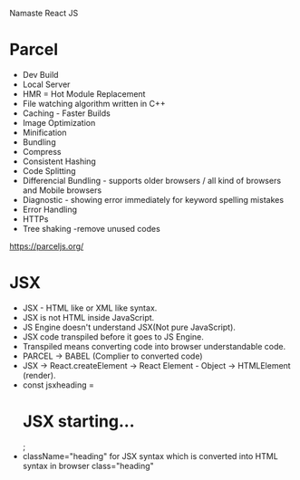 Namaste React JS 

# Parcel
- Dev Build
- Local Server
- HMR = Hot Module Replacement
- File watching algorithm written in C++
- Caching - Faster Builds
- Image Optimization
- Minification
- Bundling
- Compress
- Consistent Hashing
- Code Splitting
- Differencial Bundling - supports older browsers / all kind of browsers and Mobile browsers
- Diagnostic - showing error immediately for keyword spelling mistakes
- Error Handling
- HTTPs
- Tree shaking -remove unused codes

https://parceljs.org/

# JSX
- JSX - HTML like or XML like syntax.
- JSX is not HTML inside JavaScript.
- JS Engine doesn't understand JSX(Not pure JavaScript).
- JSX code transpiled before it goes to JS Engine.
- Transpiled means converting code into browser understandable code.
- PARCEL -> BABEL (Complier to converted code)
- JSX -> React.createElement -> React Element - Object -> HTMLElement (render).
- const jsxheading = <h1 className="heading"> JSX starting...</h1>;
- className="heading" for JSX syntax which is converted into HTML syntax in browser class="heading"